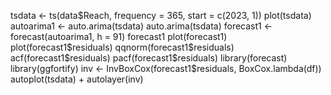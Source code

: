 tsdata \<- ts(data\$Reach, frequency = 365, start = c(2023, 1))
plot(tsdata) autoarima1 \<- auto.arima(tsdata) auto.arima(tsdata)
forecast1 \<- forecast(autoarima1, h = 91) forecast1 plot(forecast1)
plot(forecast1\$residuals) qqnorm(forecast1\$residuals)
acf(forecast1\$residuals) pacf(forecast1\$residuals) library(forecast)
library(ggfortify) inv \<- InvBoxCox(forecast1\$residuals,
BoxCox.lambda(df)) autoplot(tsdata) + autolayer(inv)
